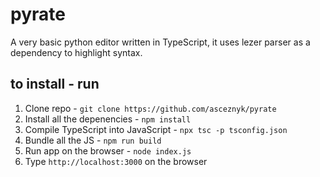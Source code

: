 # pyrate

A very basic python editor written in TypeScript, it uses lezer parser as a dependency to highlight syntax.


## to install - run

1. Clone repo - `git clone https://github.com/asceznyk/pyrate`
2. Install all the depenencies - `npm install`
3. Compile TypeScript into JavaScript - `npx tsc -p tsconfig.json`
4. Bundle all the JS - `npm run build`
5. Run app on the browser - `node index.js`
6. Type `http://localhost:3000` on the browser



